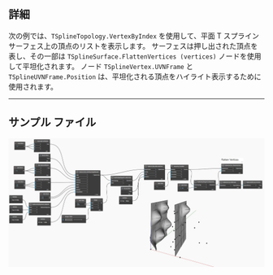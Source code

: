 ## 詳細
次の例では、`TSplineTopology.VertexByIndex` を使用して、平面 T スプライン サーフェス上の頂点のリストを表示します。
サーフェスは押し出された頂点を表し、その一部は `TSplineSurface.FlattenVertices (vertices)` ノードを使用して平坦化されます。
ノード `TSplineVertex.UVNFrame` と `TSplineUVNFrame.Position` は、平坦化される頂点をハイライト表示するために使用されます。
___
## サンプル ファイル

![TSplineSurface.FlattenVertices](./WSNXB54TDQEZRTUNRFCTUDK74DHVPQPXBXEYJUZJPW6T2F7XERDQ_img.jpg)
